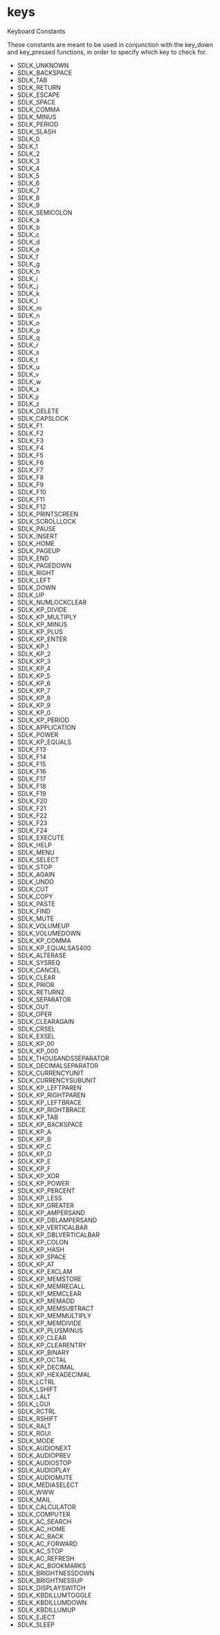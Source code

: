 # keys

Keyboard Constants

These constants are meant to be used in conjunction with the key_down and key_pressed functions, in order to specify which key to check for.


* SDLK_UNKNOWN
* SDLK_BACKSPACE
* SDLK_TAB
* SDLK_RETURN
* SDLK_ESCAPE
* SDLK_SPACE
* SDLK_COMMA
* SDLK_MINUS
* SDLK_PERIOD
* SDLK_SLASH
* SDLK_0
* SDLK_1
* SDLK_2
* SDLK_3
* SDLK_4
* SDLK_5
* SDLK_6
* SDLK_7
* SDLK_8
* SDLK_9
* SDLK_SEMICOLON
* SDLK_a
* SDLK_b
* SDLK_c
* SDLK_d
* SDLK_e
* SDLK_f
* SDLK_g
* SDLK_h
* SDLK_i
* SDLK_j
* SDLK_k
* SDLK_l
* SDLK_m
* SDLK_n
* SDLK_o
* SDLK_p
* SDLK_q
* SDLK_r
* SDLK_s
* SDLK_t
* SDLK_u
* SDLK_v
* SDLK_w
* SDLK_x
* SDLK_y
* SDLK_z
* SDLK_DELETE
* SDLK_CAPSLOCK
* SDLK_F1
* SDLK_F2
* SDLK_F3
* SDLK_F4
* SDLK_F5
* SDLK_F6
* SDLK_F7
* SDLK_F8
* SDLK_F9
* SDLK_F10
* SDLK_F11
* SDLK_F12
* SDLK_PRINTSCREEN
* SDLK_SCROLLLOCK
* SDLK_PAUSE
* SDLK_INSERT
* SDLK_HOME
* SDLK_PAGEUP
* SDLK_END
* SDLK_PAGEDOWN
* SDLK_RIGHT
* SDLK_LEFT
* SDLK_DOWN
* SDLK_UP
* SDLK_NUMLOCKCLEAR
* SDLK_KP_DIVIDE
* SDLK_KP_MULTIPLY
* SDLK_KP_MINUS
* SDLK_KP_PLUS
* SDLK_KP_ENTER
* SDLK_KP_1
* SDLK_KP_2
* SDLK_KP_3
* SDLK_KP_4
* SDLK_KP_5
* SDLK_KP_6
* SDLK_KP_7
* SDLK_KP_8
* SDLK_KP_9
* SDLK_KP_0
* SDLK_KP_PERIOD
* SDLK_APPLICATION
* SDLK_POWER
* SDLK_KP_EQUALS
* SDLK_F13
* SDLK_F14
* SDLK_F15
* SDLK_F16
* SDLK_F17
* SDLK_F18
* SDLK_F19
* SDLK_F20
* SDLK_F21
* SDLK_F22
* SDLK_F23
* SDLK_F24
* SDLK_EXECUTE
* SDLK_HELP
* SDLK_MENU
* SDLK_SELECT
* SDLK_STOP
* SDLK_AGAIN
* SDLK_UNDO
* SDLK_CUT
* SDLK_COPY
* SDLK_PASTE
* SDLK_FIND
* SDLK_MUTE
* SDLK_VOLUMEUP
* SDLK_VOLUMEDOWN
* SDLK_KP_COMMA
* SDLK_KP_EQUALSAS400
* SDLK_ALTERASE
* SDLK_SYSREQ
* SDLK_CANCEL
* SDLK_CLEAR
* SDLK_PRIOR
* SDLK_RETURN2
* SDLK_SEPARATOR
* SDLK_OUT
* SDLK_OPER
* SDLK_CLEARAGAIN
* SDLK_CRSEL
* SDLK_EXSEL
* SDLK_KP_00
* SDLK_KP_000
* SDLK_THOUSANDSSEPARATOR
* SDLK_DECIMALSEPARATOR
* SDLK_CURRENCYUNIT
* SDLK_CURRENCYSUBUNIT
* SDLK_KP_LEFTPAREN
* SDLK_KP_RIGHTPAREN
* SDLK_KP_LEFTBRACE
* SDLK_KP_RIGHTBRACE
* SDLK_KP_TAB
* SDLK_KP_BACKSPACE
* SDLK_KP_A
* SDLK_KP_B
* SDLK_KP_C
* SDLK_KP_D
* SDLK_KP_E
* SDLK_KP_F
* SDLK_KP_XOR
* SDLK_KP_POWER
* SDLK_KP_PERCENT
* SDLK_KP_LESS
* SDLK_KP_GREATER
* SDLK_KP_AMPERSAND
* SDLK_KP_DBLAMPERSAND
* SDLK_KP_VERTICALBAR
* SDLK_KP_DBLVERTICALBAR
* SDLK_KP_COLON
* SDLK_KP_HASH
* SDLK_KP_SPACE
* SDLK_KP_AT
* SDLK_KP_EXCLAM
* SDLK_KP_MEMSTORE
* SDLK_KP_MEMRECALL
* SDLK_KP_MEMCLEAR
* SDLK_KP_MEMADD
* SDLK_KP_MEMSUBTRACT
* SDLK_KP_MEMMULTIPLY
* SDLK_KP_MEMDIVIDE
* SDLK_KP_PLUSMINUS
* SDLK_KP_CLEAR
* SDLK_KP_CLEARENTRY
* SDLK_KP_BINARY
* SDLK_KP_OCTAL
* SDLK_KP_DECIMAL
* SDLK_KP_HEXADECIMAL
* SDLK_LCTRL
* SDLK_LSHIFT
* SDLK_LALT
* SDLK_LGUI
* SDLK_RCTRL
* SDLK_RSHIFT
* SDLK_RALT
* SDLK_RGUI
* SDLK_MODE
* SDLK_AUDIONEXT
* SDLK_AUDIOPREV
* SDLK_AUDIOSTOP
* SDLK_AUDIOPLAY
* SDLK_AUDIOMUTE
* SDLK_MEDIASELECT
* SDLK_WWW
* SDLK_MAIL
* SDLK_CALCULATOR
* SDLK_COMPUTER
* SDLK_AC_SEARCH
* SDLK_AC_HOME
* SDLK_AC_BACK
* SDLK_AC_FORWARD
* SDLK_AC_STOP
* SDLK_AC_REFRESH
* SDLK_AC_BOOKMARKS
* SDLK_BRIGHTNESSDOWN
* SDLK_BRIGHTNESSUP
* SDLK_DISPLAYSWITCH
* SDLK_KBDILLUMTOGGLE
* SDLK_KBDILLUMDOWN
* SDLK_KBDILLUMUP
* SDLK_EJECT
* SDLK_SLEEP